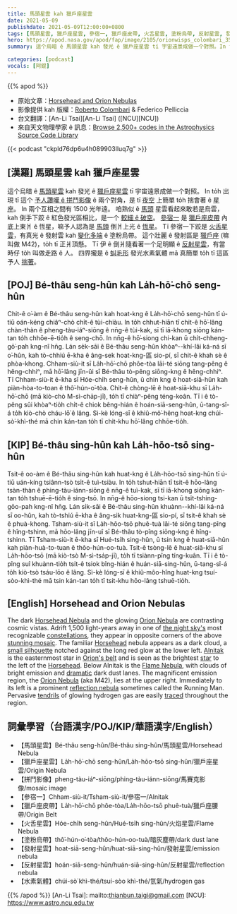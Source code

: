 ```yaml
---
title: 馬頭星雲 kah 獵戶座星雲
date: 2021-05-09
publishdate: 2021-05-09T12:00:00+0800
tags: [馬頭星雲, 獵戶座星雲, 參宿一, 獵戶座皮帶, 火舌星雲, 塗粉烏帶, 反射星雲, 發射星雲, M42]
hero: https://apod.nasa.gov/apod/fap/image/2105/orionwisps_colombari_3543.jpg
summary: 這个烏暗 ê 馬頭星雲 kah 發光 ê 獵戶座星雲 tī 宇宙遠景成做一个對照。In to̍h 出現 tī 這个予人讚嘆 ê 拼鬥影像 ê 兩个對角。

categories: [podcast]
vocals: [阿錕]
---
```


{{% apod %}}

- 原始文章：[Horsehead and Orion Nebulas](https://apod.nasa.gov/apod/ap210509.html)
- 影像提供 kah 版權：[Roberto Colombari](https://www.astrobin.com/users/rob77/) & Federico Pelliccia
- 台文翻譯：[An-Li Tsai][An-Li Tsai] ([NCU][NCU])
- 來自天文物理學家 ê 訊息：[Browse 2,500+ codes in the Astrophysics Source Code Library](http://ascl.net/)

{{< podcast "ckpld76dp6u4h089903lluq7g" >}}

## [漢羅] 馬頭星雲 kah 獵戶座星雲

這个烏暗 ê [馬頭星雲][Horsehead Nebula] kah 發光 ê [獵戶座星雲][Orion Nebula1] tī 宇宙遠景成做一个對照。
In to̍h 出現 tī 這个 [予人讚嘆 ê 拼鬥影像][stunning mosaic] ê 兩个對角，是 tī [夜空][the night sky's] 上簡單 to̍h 揣會著 ê [星座][constellations]。
In 兩个互相之間有 1500 光年遠。
咱熟似 ê [馬頭][Horsehead1] 星雲看起來敢若是烏雲，kah 倒手下跤 ê 紅色發光區相比，是一个 [較細 ê 破空][small silhouette]。
[參宿一][Alnitak] 是 [獵戶座皮帶][Orion's belt] 內底上東爿 ê 恆星，嘛予人認為是 [馬頭][Horsehead2] 倒爿上光 ê [恆星][star]。
Tī 參宿一下跤是 [火舌星雲][Flame Nebula]，有真光 ê 發射雲 kah [變化多端][dramatic] ê 塗粉烏帶。
這个壯麗 ê 發射區是 [獵戶座][Orion Nebula2] (嘛叫做 M42)，to̍h tī 正爿頂懸。
Tī 伊 ê 倒爿隨看著一个足明顯 ê [反射星雲][reflection nebula]，有當時仔 to̍h 叫做走路 ê 人。
四界攏是 ê [虯毛形][tendrils] 發光水素氣體 mā 真簡單 to̍h tī 這區予人 [揣著][traced]。


## [POJ] Bé-thâu seng-hûn kah La̍h-hō͘-chō seng-hûn

Chit-ê o͘-àm ê Bé-thâu seng-hûn kah hoat-kng ê La̍h-hō͘-chō seng-hûn tī ú-tiū oán-kéng chiâⁿ-chò chi̍t-ê tùi-chiàu.
In to̍h chhut-hiān tī chit-ê hō͘-lâng chàn-thàn ê pheng-tàu-iáⁿ-siōng ê nn̄g-ê tùi-kak, sī tī iā-khong siōng kán-tan to̍h chhōe-ē-tio̍h ê seng-chō.
In nn̄g-ê hō͘-siong chi-kan ū chi̍t-chheng-gō͘-pah kng-nî hn̄g.
Lán se̍k-sāi ê Bé-thâu seng-hûn khòaⁿ--khí-lâi ká-ná sī o͘-hûn, kah tò-chhiú ē-kha ê âng-sek hoat-kng-區 sio-pí, sī chit-ê khah sè ê phòa-khong.
Chham-siù-it sī La̍h-hō͘-chō phôe-tòa lāi-té siōng tang-pêng ê hêng-chhiⁿ, mā hō͘-lâng jīn-ûi sī Bé-thâu tò-pêng siōng-kng ê hêng-chhiⁿ.
Tī Chham-siù-it ē-kha sī Hóe-chi̍h seng-hûn, ū chin kng ê hoat-siā-hûn kah piàn-hòa-to-toan ê thô͘-hún-o͘-tòa.
Chit-ê chòng-lē ê hoat-siā-khu sī La̍h-hō͘-chō (mā kiò-chò M-sì-cha̍p-jī), to̍h tī chiàⁿ-pêng téng-koân.
Tī i ê tò-pêng sûi khòaⁿ-tio̍h chi̍t-ê chiok bêng-hián ê hoán-siā-seng-hûn, ū-tang-sî-á to̍h kiò-chò cháu-lō͘ ê lâng.
Sì-kè lóng-sī ê khiû-mô͘-hêng hoat-kng chúi-sò͘-khì-thé mā chin kán-tan to̍h tī chit-khu hō͘-lâng chhōe-tio̍h.



## [KIP]  Bé-thâu sing-hûn kah La̍h-hōo-tsō sing-hûn

Tsit-ê oo-àm ê Bé-thâu sing-hûn kah huat-kng ê La̍h-hōo-tsō sing-hûn tī ú-tiū uán-kíng tsiânn-tsò tsi̍t-ê tuì-tsiàu.
In to̍h tshut-hiān tī tsit-ê hōo-lâng tsàn-thàn ê phing-tàu-iánn-siōng ê nn̄g-ê tuì-kak, sī tī iā-khong siōng kán-tan to̍h tshuē-ē-tio̍h ê sing-tsō.
In nn̄g-ê hōo-siong tsi-kan ū tsi̍t-tshing-gōo-pah kng-nî hn̄g.
Lán si̍k-sāi ê Bé-thâu sing-hûn khuànn--khí-lâi ká-ná sī oo-hûn, kah tò-tshiú ē-kha ê âng-sik huat-kng-區 sio-pí, sī tsit-ê khah sè ê phuà-khong.
Tsham-siù-it sī La̍h-hōo-tsō phuê-tuà lāi-té siōng tang-pîng ê hîng-tshinn, mā hōo-lâng jīn-uî sī Bé-thâu tò-pîng siōng-kng ê hîng-tshinn.
Tī Tsham-siù-it ē-kha sī Hué-tsi̍h sing-hûn, ū tsin kng ê huat-siā-hûn kah piàn-huà-to-tuan ê thôo-hún-oo-tuà.
Tsit-ê tsòng-lē ê huat-siā-khu sī La̍h-hōo-tsō (mā kiò-tsò M-sì-tsa̍p-jī), to̍h tī tsiànn-pîng tíng-kuân.
Tī i ê tò-pîng suî khuànn-tio̍h tsi̍t-ê tsiok bîng-hián ê huán-siā-sing-hûn, ū-tang-sî-á to̍h kiò-tsò tsáu-lōo ê lâng.
Sì-kè lóng-sī ê khiû-môo-hîng huat-kng tsuí-sòo-khì-thé mā tsin kán-tan to̍h tī tsit-khu hōo-lâng tshuē-tio̍h.

## [English] Horsehead and Orion Nebulas

The dark [Horsehead Nebula][Horsehead Nebula] and the glowing [Orion Nebula][Orion Nebula1] are contrasting cosmic vistas. Adrift 1,500 light-years away in one of [the night sky's][the night sky's] most recognizable [constellations][constellations], they appear in opposite corners of the above [stunning mosaic][stunning mosaic]. The familiar [Horsehead][Horsehead1] nebula appears as a dark cloud, a [small silhouette][small silhouette] notched against the long red glow at the lower left. [Alnitak][Alnitak] is the easternmost star in [Orion's belt][Orion's belt] and is seen as the brightest [star][star] to the left of the [Horsehead][Horsehead2]. Below Alnitak is the [Flame Nebula][Flame Nebula], with clouds of bright emission and [dramatic][dramatic] dark dust lanes. The magnificent emission region, the [Orion Nebula][Orion Nebula2] (aka M42), lies at the upper right. Immediately to its left is a prominent [reflection nebula][reflection nebula] sometimes called the Running Man. Pervasive [tendrils][tendrils] of glowing hydrogen gas are easily [traced][traced] throughout the region.


## 詞彙學習（台語漢字/POJ/KIP/華語漢字/English）

- 【馬頭星雲】Bé-thâu seng-hûn/Bé-thâu sing-hûn/馬頭星雲/Horsehead Nebula
- 【獵戶座星雲】La̍h-hō͘-chō seng-hûn/La̍h-hōo-tsō sing-hûn/獵戶座星雲/Origin Nebula
- 【拼鬥影像】pheng-tàu-iáⁿ-siōng/phing-tàu-iánn-siōng/馬賽克影像/mosaic image
- 【參宿一】Chham-siù-it/Tsham-siù-it/參宿一/Alnitak
- 【獵戶座皮帶】La̍h-hō͘-chō phôe-tòa/La̍h-hōo-tsō phuê-tuà/獵戶座腰帶/Origin Belt
- 【火舌星雲】Hóe-chi̍h seng-hûn/Hué-tsi̍h sing-hûn/火焰星雲/Flame Nebula
- 【塗粉烏帶】thô͘-hún-o͘-tòa/thôo-hún-oo-tuà/暗灰塵帶/dark dust lane
- 【發射星雲】hoat-siā-seng-hûn/huat-siā-sing-hûn/發射星雲/emission nebula
- 【反射星雲】hoán-siā-seng-hûn/huán-siā-sing-hûn/反射星雲/reflection nebula
- 【水素氣體】chúi-sò͘ khì-thé/tsuí-sòo khì-thé/氫氣/hydrogen gas


{{% /apod %}}
[An-Li Tsai]: mailto:thianbun.taigi@gmail.com
[NCU]: https://www.astro.ncu.edu.tw

[copyright]: https://apod.nasa.gov/apod/fap/lib/about_apod.html#srapply

[Horsehead Nebula]:https://apod.nasa.gov/apod/ap081126.html
[Orion Nebula1]:https://apod.nasa.gov/apod/ap090826.html
[the night sky's]:https://apod.nasa.gov/apod/ap030207.html
[constellations]:https://en.wikipedia.org/wiki/Constellation
[stunning mosaic]:http://www.astrobin.com/60227/0/
[Horsehead1]:https://en.wikipedia.org/wiki/Horsehead_Nebula
[small silhouette]:https://i.redd.it/9lmbxkkm9bm41.jpg
[Alnitak]:https://www.gb.nrao.edu/~rmaddale/Education/OrionTourCenter/belt.html
[Orion's belt]:https://apod.nasa.gov/apod/ap090210.html
[star]:https://science.nasa.gov/astrophysics/focus-areas/how-do-stars-form-and-evolve
[Horsehead2]:https://www.liveabout.com/horse-head-drawing-step-by-step-tutorial-1123322
[Flame Nebula]:https://apod.nasa.gov/apod/ap070202.html
[dramatic]:https://apod.nasa.gov/apod/ap090929.html
[Orion Nebula2]:https://en.wikipedia.org/wiki/Orion_nebula
[reflection nebula]:http://antwrp.gsfc.nasa.gov/apod/reflection_nebulae.html
[tendrils]:https://apod.nasa.gov/apod/ap090224.html
[traced]:https://youtu.be/-PQpNb_yJVE
